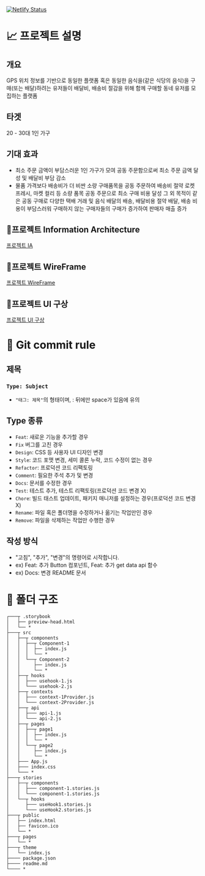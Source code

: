 [![Netlify Status](https://api.netlify.com/api/v1/badges/fcb18cf0-a9b6-4537-9a75-a35a0b41e12a/deploy-status)](https://app.netlify.com/sites/inditown/deploys)

# 📈 프로젝트 설명
## 개요 
GPS 위치 정보를 기반으로 동일한 플랫폼 혹은 동일한 음식을(같은 식당의 음식)을 구매(또는 배달)하려는 유저들이 배달비, 배송비 절감을 위해 함께 구매할 동네 유저를 모집하는 플랫폼

## 타겟
20 - 30대 1인 가구

## 기대 효과
- 최소 주문 금액이 부담스러운 1인 가구가 모여 공동 주문함으로써 최소 주문 금액 달성 및 배달비 부담 감소
- 물품 가격보다 배송비가 더 비싼 소량 구매품목을 공동 주문하여 배송비 절약
 로켓 프레시, 마켓 컬리 등 소량 품목 공동 주문으로 최소 구매 비용 달성
 그 외 목적이 같은 공동 구매로 다양한 택배 거래 및 음식 배달의 배송, 배달비용 절약
 배달, 배송 비용이 부담스러워 구매하지 않는 구매자들의 구매가 증가하여 판매자 매출 증가


## 📌프로젝트 Information Architecture
  [프로젝트 IA](https://docs.google.com/spreadsheets/d/1Gb6CBpAcqnGSLMFP5Sue8lDqQL61GiWwAf4RsqR2-uw/edit#gid=0)

## 📌프로젝트 WireFrame
  [프로젝트 WireFrame](https://www.figma.com/file/T14p4DVlr3JpM8CrCeZiB4/Indi-Town?node-id=0%3A1)

## 📌프로젝트 UI 구상
  [프로젝트 UI 구상](https://www.figma.com/file/T14p4DVlr3JpM8CrCeZiB4/Indi-Town?node-id=48%3A10)

# 📝 Git commit rule

## 제목 <br>
### `Type: Subject`
- `"태그: 제목"`의 형태이며, : 뒤에만 space가 있음에 유의

## Type 종류
- `Feat`: 새로운 기능을 추가할 경우 
- `Fix` 버그를 고친 경우 
- `Design`: CSS 등 사용자 UI 디자인 변경 
- `Style`: 코드 포맷 변경, 세미 콜론 누락, 코드 수정이 없는 경우
- `Refactor`: 프로덕션 코드 리팩토링 
- `Comment`: 필요한 주석 추가 및 변경 
- `Docs`: 문서를 수정한 경우 
- `Test`: 테스트 추가, 테스트 리팩토링(프로덕션 코드 변경 X) 
- `Chore`: 빌드 태스트 업데이트, 패키지 매니저를 설정하는 경우(프로덕션 코드 변경 X) 
- `Rename`: 파일 혹은 폴더명을 수정하거나 옮기는 작업만인 경우 
- `Remove`: 파일을 삭제하는 작업만 수행한 경우

## 작성 방식
- "고침", "추가", "변경"의 명령어로 시작합니다.
- ex) Feat: 추가 Button 컴포넌트, Feat: 추가 get data api 함수
- ex) Docs: 변경 README 문서

# 📁 폴더 구조
```
┌───┬ .storybook
│   ├── preview-head.html
│   └── *
├───┬ src
│   ├──┬ components
│   │  ├──┬ Component-1
│   │  │  ├── index.js
│   │  │  └── *
│   │  └──┬ Component-2
│   │     ├── index.js
│   │     └── *
│   ├──┬ hooks
│   │  ├─── usehook-1.js
│   │  └─── usehook-2.js
│   ├──┬ contexts
│   │  ├─── context-1Provider.js
│   │  └─── context-2Provider.js
│   ├──┬ api
│   │  ├─── api-1.js
│   │  └─── api-2.js
│   ├──┬ pages
│   │  ├──┬ page1
│   │  │  ├── index.js
│   │  │  └── *
│   │  └──┬ page2
│   │     ├── index.js
│   │     └── *
│   ├─── App.js
│   ├─── index.css
│   └─── *
├───┬ stories
│   ├──┬ components
│   │  ├─── component-1.stories.js
│   │  └─── component-1.stories.js
│   └──┬ hooks
│      ├─── useHook1.stories.js
│      └─── useHook2.stories.js
├───┬ public
│   ├── index.html
│   ├── favicon.ico
│   └── *
├───┬ pages
│   └── *
├───┬ theme
│   └── index.js
├──── package.json
├──── readme.md
└──── *
```
